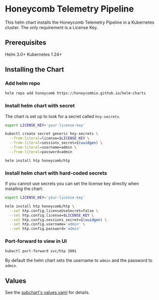 # Honeycomb Telemetry Pipeline

This helm chart installs the Honeycomb Telemetry Pipeline in a Kubernetes cluster.
The only requirement is a License Key.

## Prerequisites

Helm 3.0+
Kubernetes 1.24+

## Installing the Chart

### Add helm repo

```sh
helm repo add honeycomb https://honeycombio.github.io/helm-charts
```

### Install helm chart with secret

The chart is set up to look for a secret called `hny-secrets`.

```sh
export LICENSE_KEY='your-license-key'

kubectl create secret generic hny-secrets \
  --from-literal=license=$LICENSE_KEY \
  --from-literal=sessions_secret=$(uuidgen) \
  --from-literal=username=admin \
  --from-literal=password=admin

helm install htp honeycomb/htp
```

### Install helm chart with hard-coded secrets

If you cannot use secrets you can set the license key directly when installing the chart:

```sh
export LICENSE_KEY='your-license-key'

helm install htp honeycomb/htp \
  --set htp.config.licenseUseSecret=false \
  --set htp.config.license=$LICENSE_KEY \
  --set htp.config.sessions_secret=$(uuidgen) \
  --set htp.config.username='admin' \
  --set htp.config.password='admin'
```

### Port-forward to view in UI

```sh
kubectl port-forward svc/htp 3001
```

By default the helm chart sets the username to `admin` and the password to `admin`.

## Values

See the [subchart's values.yaml](https://github.com/observIQ/bindplane-op-helm/blob/main/charts/bindplane/values.yaml) for details.
